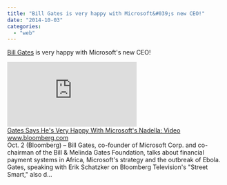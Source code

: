 ```yaml
---
title: "Bill Gates is very happy with Microsoft&#039;s new CEO!"
date: "2014-10-03"
categories: 
  - "web"
---
```


[Bill Gates](http://www.facebook.com/profile.php?id=216311481960 "To tag someone, type @ and then the friend's name") is very happy with Microsoft's new CEO!  
  
[![](https://fbexternal-a.akamaihd.net/safe_image.php?d=AQC5kTiE5DpKFfv9&w=158&h=158&url=http%3A%2F%2Fsecure-us.imrworldwide.com%2Fcgi-bin%2Fm%3Fci%3Dus-905417h%26cg%3D0%26cc%3D1%26ts%3Dnoscript)](http://l.facebook.com/l.php?u=http%3A%2F%2Fwww.bloomberg.com%2Fvideo%2Fembed%2FLrm7RF_9RRq7vO2mFqvwPA%3Fheight%3D395%26width%3D640&h=xAQEByQjP&s=1)  
[Gates Says He's Very Happy With Microsoft's Nadella: Video](http://l.facebook.com/l.php?u=http%3A%2F%2Fwww.bloomberg.com%2Fvideo%2Fembed%2FLrm7RF_9RRq7vO2mFqvwPA%3Fheight%3D395%26width%3D640&h=JAQHuLDsh&s=1)  
www.bloomberg.com  
Oct. 2 (Bloomberg) – Bill Gates, co-founder of Microsoft Corp. and co-chairman of the Bill & Melinda Gates Foundation, talks about financial payment systems in Africa, Microsoft's strategy and the outbreak of Ebola. Gates, speaking with Erik Schatzker on Bloomberg Television's "Street Smart," also d…
